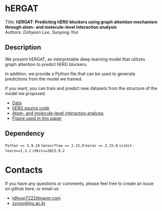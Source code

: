 # hERGAT
Title: **hERGAT: Predicting hERG blockers using graph attention mechanism through atom- and molecule-level interaction analysis**  
Authors: *Dohyeon Lee, Sunyong Yoo*



## Description

We present hERGAT, an interpretable deep learning model that utilizes graph attention to predict hERG blockers.

In addition, we provide a Python file that can be used to generate predictions from the model we trained.

If you want, you can train and predict new datasets from the structure of the model we proposed.

- [Data](https://github.com/bmil-jnu/hERGAT/tree/main/Data/hERGAT%20dataset)
- [hERG source code](https://github.com/bmil-jnu/hERGAT/tree/main/Model/hERGAT)
- [Atom- and molecule-level interaction analysis](https://github.com/bmil-jnu/hERGAT/tree/main/Results)
- [Figure used in this paper](https://github.com/bmil-jnu/hERGAT/tree/main/Figure)

## Dependency

`Python == 3.9.18`
`tensorflow == 2.15.0`
`keras == 2.15.0`
`scikit-learn==1.3.2`
`rdkit==2023.9.2`


# Contacts

If you have any questions or comments, please feel free to create an issue on github here, or email us:

- ldhyun7222@naver.com
- syyoo@jnu.ac.kr
